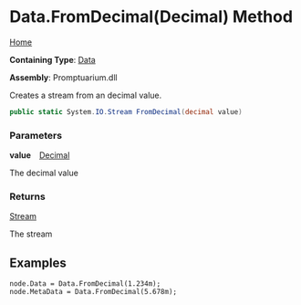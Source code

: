 # Data\.FromDecimal\(Decimal\) Method

[Home](../../../README.md)

**Containing Type**: [Data](../README.md)

**Assembly**: Promptuarium\.dll

  
Creates a stream from an decimal value\.

```csharp
public static System.IO.Stream FromDecimal(decimal value)
```

### Parameters

**value** &ensp; [Decimal](https://docs.microsoft.com/en-us/dotnet/api/system.decimal)

The decimal value

### Returns

[Stream](https://docs.microsoft.com/en-us/dotnet/api/system.io.stream)

The stream

## Examples

```
node.Data = Data.FromDecimal(1.234m);
node.MetaData = Data.FromDecimal(5.678m);
```

